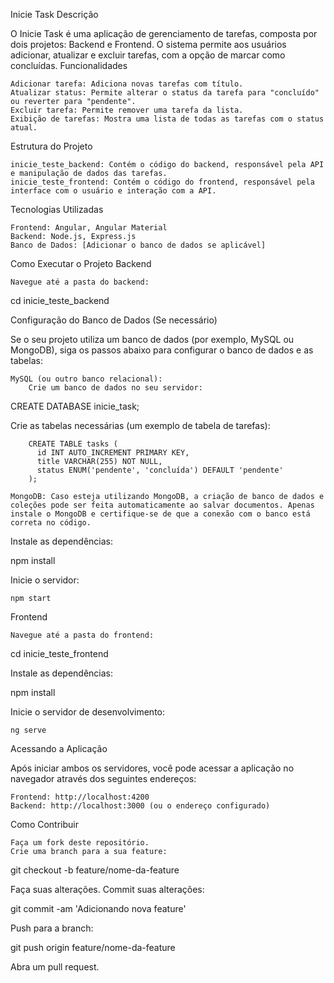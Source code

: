 Inicie Task
Descrição

O Inicie Task é uma aplicação de gerenciamento de tarefas, composta por dois projetos: Backend e Frontend. O sistema permite aos usuários adicionar, atualizar e excluir tarefas, com a opção de marcar como concluídas.
Funcionalidades

    Adicionar tarefa: Adiciona novas tarefas com título.
    Atualizar status: Permite alterar o status da tarefa para "concluído" ou reverter para "pendente".
    Excluir tarefa: Permite remover uma tarefa da lista.
    Exibição de tarefas: Mostra uma lista de todas as tarefas com o status atual.

Estrutura do Projeto

    inicie_teste_backend: Contém o código do backend, responsável pela API e manipulação de dados das tarefas.
    inicie_teste_frontend: Contém o código do frontend, responsável pela interface com o usuário e interação com a API.

Tecnologias Utilizadas

    Frontend: Angular, Angular Material
    Backend: Node.js, Express.js
    Banco de Dados: [Adicionar o banco de dados se aplicável]

Como Executar o Projeto
Backend

    Navegue até a pasta do backend:

cd inicie_teste_backend

Configuração do Banco de Dados (Se necessário)

Se o seu projeto utiliza um banco de dados (por exemplo, MySQL ou MongoDB), siga os passos abaixo para configurar o banco de dados e as tabelas:

    MySQL (ou outro banco relacional):
        Crie um banco de dados no seu servidor:

CREATE DATABASE inicie_task;

Crie as tabelas necessárias (um exemplo de tabela de tarefas):

        CREATE TABLE tasks (
          id INT AUTO_INCREMENT PRIMARY KEY,
          title VARCHAR(255) NOT NULL,
          status ENUM('pendente', 'concluída') DEFAULT 'pendente'
        );

    MongoDB: Caso esteja utilizando MongoDB, a criação de banco de dados e coleções pode ser feita automaticamente ao salvar documentos. Apenas instale o MongoDB e certifique-se de que a conexão com o banco está correta no código.

Instale as dependências:

npm install

Inicie o servidor:

    npm start

Frontend

    Navegue até a pasta do frontend:

cd inicie_teste_frontend

Instale as dependências:

npm install

Inicie o servidor de desenvolvimento:

    ng serve

Acessando a Aplicação

Após iniciar ambos os servidores, você pode acessar a aplicação no navegador através dos seguintes endereços:

    Frontend: http://localhost:4200
    Backend: http://localhost:3000 (ou o endereço configurado)

Como Contribuir

    Faça um fork deste repositório.
    Crie uma branch para a sua feature:

git checkout -b feature/nome-da-feature

Faça suas alterações.
Commit suas alterações:

git commit -am 'Adicionando nova feature'

Push para a branch:

git push origin feature/nome-da-feature

Abra um pull request.
